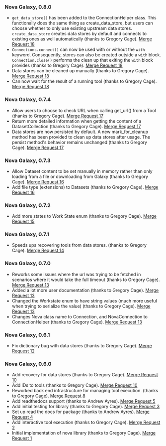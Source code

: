 ### Nova Galaxy, 0.8.0
- `get_data_store()` has been added to the ConnectionHelper class. This functionally does the same thing as create_data_store, but users can choose whether to only use existing upstream data stores. `create_data_store` creates data stores by default and connects to existing ones as well automatically (thanks to Gregory Cage).  [Merge Request 18](https://code.ornl.gov/ndip/public-packages/nova-galaxy/-/merge_requests/18)
- `Connections.connect()` can now be used with or without the `with` keyword. Consequently, stores can also be created outside a `with` block. `Connection.close()` performs the clean up that exiting the `with` block provides (thanks to Gregory Cage). [Merge Request 18](https://code.ornl.gov/ndip/public-packages/nova-galaxy/-/merge_requests/18)
- Data stores can be cleaned up manually (thanks to Gregory Cage). [Merge Request 18](https://code.ornl.gov/ndip/public-packages/nova-galaxy/-/merge_requests/18)
- Can now wait for the result of a running tool (thanks to Gregory Cage). [Merge Request 18](https://code.ornl.gov/ndip/public-packages/nova-galaxy/-/merge_requests/18)


### Nova Galaxy, 0.7.4
- Allow users to choose to check URL when calling get_url() from a Tool (thanks to Gregory Cage). [Merge Request 17](https://code.ornl.gov/ndip/public-packages/nova-galaxy/-/merge_requests/17)
- Return more detailed information when getting the content of a DatasetCollection (thanks to Gregory Cage). [Merge Request 17](https://code.ornl.gov/ndip/public-packages/nova-galaxy/-/merge_requests/17)
- Data stores are now persisted by default. A new mark_for_cleanup method has been provided to clean up data stores after usage. The persist method's behavior remains unchanged (thanks to Gregory Cage). [Merge Request 17](https://code.ornl.gov/ndip/public-packages/nova-galaxy/-/merge_requests/17)

### Nova Galaxy, 0.7.3
- Allow Dataset content to be set manually in memory rather than only loading from a file or downloading from Galaxy (thanks to Gregory Cage). [Merge Request 16](https://code.ornl.gov/ndip/public-packages/nova-galaxy/-/merge_requests/16)
- Add file type (extensions) to Datasets (thanks to Gregory Cage). [Merge Request 16](https://code.ornl.gov/ndip/public-packages/nova-galaxy/-/merge_requests/16)

### Nova Galaxy, 0.7.2
- Add more states to Work State enum (thanks to Gregory Cage). [Merge Request 15](https://code.ornl.gov/ndip/public-packages/nova-galaxy/-/merge_requests/15)

### Nova Galaxy, 0.7.1
- Speeds ups recovering tools from data stores. (thanks to Gregory Cage). [Merge Request 14](https://code.ornl.gov/ndip/public-packages/nova-galaxy/-/merge_requests/14)

### Nova Galaxy, 0.7.0
- Reworks some issues where the url was trying to be fetched in scenarios where it would take the full timeout (thanks to Gregory Cage).  [Merge Request 13](https://code.ornl.gov/ndip/public-packages/nova-galaxy/-/merge_requests/13)
- Added a lot more user documentation (thanks to Gregory Cage).  [Merge Request 13](https://code.ornl.gov/ndip/public-packages/nova-galaxy/-/merge_requests/13)
- Changed the Workstate enum to have string values (much more useful when trying to serialize the value) (thanks to Gregory Cage).  [Merge Request 13](https://code.ornl.gov/ndip/public-packages/ndip-galaxy/-/merge_requests/13)
- Changes Nova class name to Connection, and NovaConnection to ConnectionHelper (thanks to Gregory Cage).  [Merge Request 13](https://code.ornl.gov/ndip/public-packages/ndip-galaxy/-/merge_requests/13)

### Nova Galaxy, 0.6.1
- Fix dictionary bug with data stores (thanks to Gregory Cage). [Merge Request 12](https://code.ornl.gov/ndip/public-packages/ndip-galaxy/-/merge_requests/12)

### Nova Galaxy, 0.6.0
- Add recovery for data stores (thanks to Gregory Cage). [Merge Request 10](https://code.ornl.gov/ndip/public-packages/ndip-galaxy/-/merge_requests/10)
- Add IDs to tools (thanks to Gregory Cage). [Merge Request 10](https://code.ornl.gov/ndip/public-packages/ndip-galaxy/-/merge_requests/10)
- Reworked back end infrastructure for managing tool execution. (thanks to Gregory Cage). [Merge Request 8](https://code.ornl.gov/ndip/public-packages/ndip-galaxy/-/merge_requests/8)
- Add readthedocs support (thanks to Andrew Ayres). [Merge Request 5](https://code.ornl.gov/ndip/public-packages/ndip-galaxy/-/merge_requests/5)
- Add initial testing for library (thanks to Gregory Cage). [Merge Request 3](https://code.ornl.gov/ndip/public-packages/ndip-galaxy/-/merge_requests/3)
- Set up read the docs for package (thanks to Andrew Ayres). [Merge Request 4](https://code.ornl.gov/ndip/public-packages/ndip-galaxy/-/merge_requests/4)
- Add interactive tool execution (thanks to Gregory Cage). [Merge Request 2](https://code.ornl.gov/ndip/public-packages/ndip-galaxy/-/merge_requests/2)
- Initial implementation of nova library (thanks to Gregory Cage). [Merge Request 1](https://code.ornl.gov/ndip/public-packages/ndip-galaxy/-/merge_requests/1)
